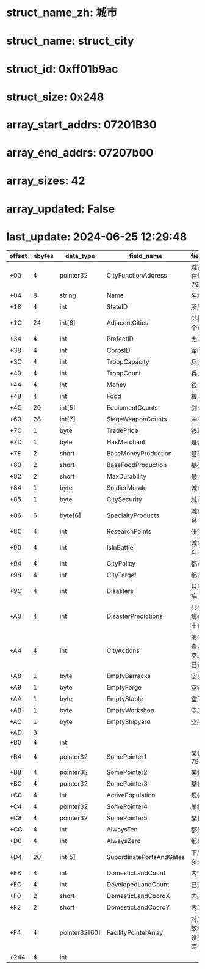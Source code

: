 # struct_name_zh: 城市
# struct_name: struct_city
# struct_id: 0xff01b9ac
# struct_size: 0x248
# array_start_addrs: 07201B30
# array_end_addrs: 07207b00
# array_sizes: 42
# array_updated: False
# last_update: 2024-06-25 12:29:48

| offset | nbytes | data_type     | field_name               | field_comment                                      |
| ------ | ------ | ------------- | ------------------------ | -------------------------------------------------- |
| +00    | 4      | pointer32     | CityFunctionAddress      | 城市相关函数所在地址(58 BF 79 00)                  |
| +04    | 8      | string        | Name                     | 名称                                               |
| +18    | 4      | int           | StateID                  | 所属州                                             |
| +1C    | 24     | int[6]        | AdjacentCities           | 邻接城市(最多6个)                                  |
| +34    | 4      | int           | PrefectID                | 太守ID                                             |
| +38    | 4      | int           | CorpsID                  | 军团ID                                             |
| +3C    | 4      | int           | TroopCapacity            | 兵力上限                                           |
| +40    | 4      | int           | TroopCount               | 兵力                                               |
| +44    | 4      | int           | Money                    | 钱                                                 |
| +48    | 4      | int           | Food                     | 粮                                                 |
| +4C    | 20     | int[5]        | EquipmentCounts          | 剑～马数量                                         |
| +60    | 28     | int[7]        | SiegeWeaponCounts        | 冲车～斗舰数量                                     |
| +7C    | 1      | byte          | TradePrice               | 钱粮交易价格                                       |
| +7D    | 1      | byte          | HasMerchant              | 是否有商人                                         |
| +7E    | 2      | short         | BaseMoneyProduction      | 基础产钱                                           |
| +80    | 2      | short         | BaseFoodProduction       | 基础产粮                                           |
| +82    | 2      | short         | MaxDurability            | 最大耐久                                           |
| +84    | 1      | byte          | SoldierMorale            | 城市士兵气力                                       |
| +85    | 1      | byte          | CitySecurity             | 城市治安                                           |
| +86    | 6      | byte[6]       | SpecialtyProducts        | 城市特产(枪 戟 弩 骑 工具 舰船)                    |
| +8C    | 4      | int           | ResearchPoints           | 研究技巧                                           |
| +90    | 4      | int           | IsInBattle               | 城市是否处于战斗不可状态                           |
| +94    | 4      | int           | CityPolicy               | 都市方针                                           |
| +98    | 4      | int           | CityTarget               | 都市目标                                           |
| +9C    | 4      | int           | Disasters                | 只用前3BIT(疫病 灾害 丰作)                         |
| +A0    | 4      | int           | DisasterPredictions      | 只用前3BIT(疫病预定 灾害预定 丰作预定)             |
| +A4    | 4      | int           | CityActions              | 第0位-已巡查，第1位-已商人，第4位-已训练           |
| +A8    | 1      | byte          | EmptyBarracks            | 空兵舍                                             |
| +A9    | 1      | byte          | EmptyForge               | 空锻造                                             |
| +AA    | 1      | byte          | EmptyStable              | 空厩舍                                             |
| +AB    | 1      | byte          | EmptyWorkshop            | 空工房                                             |
| +AC    | 1      | byte          | EmptyShipyard            | 空船厂                                             |
| +AD    | 3      |               |                          |                                                    |
| +B0    | 4      | int           |                          |                                                    |
| +B4    | 4      | pointer32     | SomePointer1             | 某指针(44 BF 79 00)                                |
| +B8    | 4      | pointer32     | SomePointer2             | 某指针                                             |
| +BC    | 4      | pointer32     | SomePointer3             | 某指针                                             |
| +C0    | 4      | int           | ActivePopulation         | 现役人数                                           |
| +C4    | 4      | pointer32     | SomePointer4             | 某指针                                             |
| +C8    | 4      | pointer32     | SomePointer5             | 某指针                                             |
| +CC    | 4      | int           | AlwaysTen                | 都是10                                             |
| +D0    | 4      | int           | AlwaysZero               | 都是0                                              |
| +D4    | 20     | int[5]        | SubordinatePortsAndGates | 下属港关ID(最多5个)                                |
| +E8    | 4      | int           | DomesticLandCount        | 内政用地数                                         |
| +EC    | 4      | int           | DevelopedLandCount       | 已开发用地数                                       |
| +F0    | 2      | short         | DomesticLandCoordX       | 内政地X                                            |
| +F2    | 2      | short         | DomesticLandCoordY       | 内政地Y                                            |
| +F4    | 4      | pointer32[60] | FacilityPointerArray     | 对应的设施指针数组（共30个设施，每个对应两个指针） |
| +244   | 4      | int           |                          |                                                    |
